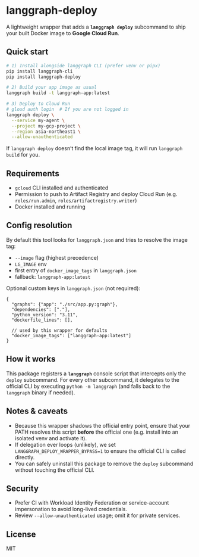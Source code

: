 # langgraph-deploy

A lightweight wrapper that adds a **`langgraph deploy`** subcommand to ship your built Docker image to **Google Cloud Run**.

## Quick start

```bash
# 1) Install alongside langgraph CLI (prefer venv or pipx)
pip install langgraph-cli
pip install langgraph-deploy

# 2) Build your app image as usual
langgraph build -t langgraph-app:latest

# 3) Deploy to Cloud Run
# gloud auth login  # If you are not logged in
langgraph deploy \
  --service my-agent \
  --project my-gcp-project \
  --region asia-northeast1 \
  --allow-unauthenticated
```

If `langgraph deploy` doesn’t find the local image tag, it will run `langgraph build` for you.

## Requirements

- `gcloud` CLI installed and authenticated
- Permission to push to Artifact Registry and deploy Cloud Run (e.g. `roles/run.admin`, `roles/artifactregistry.writer`)
- Docker installed and running

## Config resolution

By default this tool looks for `langgraph.json` and tries to resolve the image tag:

- `--image` flag (highest precedence)
- `LG_IMAGE` env
- first entry of `docker_image_tags` in `langgraph.json`
- fallback: `langgraph-app:latest`

Optional custom keys in `langgraph.json` (not required):

```jsonc
{
  "graphs": {"app": "./src/app.py:graph"},
  "dependencies": ["."],
  "python_version": "3.11",
  "dockerfile_lines": [],

  // used by this wrapper for defaults
  "docker_image_tags": ["langgraph-app:latest"]
}
```

## How it works

This package registers a **`langgraph`** console script that intercepts only the `deploy` subcommand.
For every other subcommand, it delegates to the official CLI by executing `python -m langgraph` (and falls back to the `langgraph` binary if needed).

## Notes & caveats

- Because this wrapper shadows the official entry point, ensure that your PATH resolves this script **before** the official one (e.g. install into an isolated venv and activate it).
- If delegation ever loops (unlikely), we set `LANGGRAPH_DEPLOY_WRAPPER_BYPASS=1` to ensure the official CLI is called directly.
- You can safely uninstall this package to remove the `deploy` subcommand without touching the official CLI.

## Security

- Prefer CI with Workload Identity Federation or service-account impersonation to avoid long-lived credentials.
- Review `--allow-unauthenticated` usage; omit it for private services.

## License

MIT
